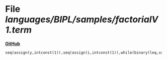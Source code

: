 # File _languages/BIPL/samples/factorialV1.term_
**[GitHub](https://github.com/softlang/yas/blob/master/languages/BIPL/samples/factorialV1.term)**
```
seq(assign(y,intconst(1)),seq(assign(i,intconst(1)),while(binary(leq,var(i),var(x)),seq(assign(y,binary(mul,var(y),var(i))),assign(i,binary(add,var(i),intconst(1))))))).
```
